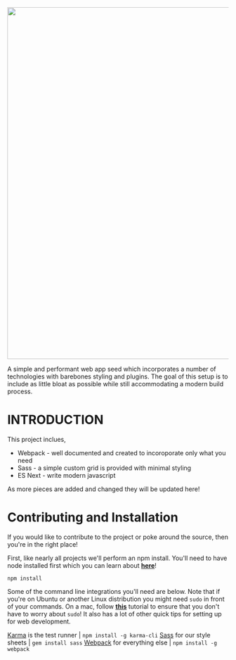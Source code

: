 <img src="http://i.imgur.com/XGVvZxZ.png" width="800px">

A simple and performant web app seed which incorporates a number of technologies with barebones styling and plugins. The goal of this setup is to include as little bloat as possible while still accommodating a modern build process.

# INTRODUCTION
This project inclues,
* Webpack - well documented and created to incoroporate only what you need
* Sass - a simple custom grid is provided with minimal styling
* ES Next - write modern javascript

As more pieces are added and changed they will be updated here!

# Contributing and Installation
If you would like to contribute to the project or poke around the source, then you're
in the right place!

First, like nearly all projects we'll perform an npm install. You'll need to have node
installed first which you can learn about **[here](https://nodejs.org/en/download/package-manager/)**!

`npm install`

Some of the command line integrations you'll need are below. Note that if you're on Ubuntu or another Linux
distribution you might need `sudo` in front of your commands. On a mac, follow **[this](https://github.com/jonathanong/osx-webdev-setup)** tutorial to ensure
that you don't have to worry about `sudo`! It also has a lot of other quick tips for setting up for web development.

[Karma](https://karma-runner.github.io/1.0/index.html) is the test runner  | `npm install -g karma-cli`
[Sass](http://sass-lang.com/install) for our style sheets | `gem install sass`
[Webpack](https://webpack.js.org/) for everything else | `npm install -g webpack`
